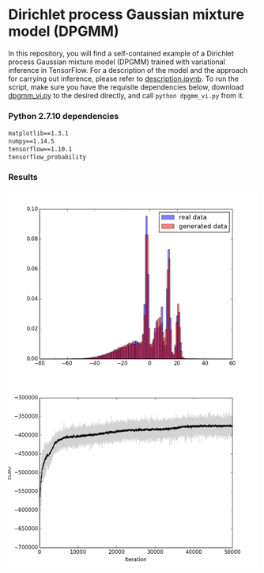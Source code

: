 # Dirichlet process Gaussian mixture model (DPGMM)

In this repository, you will find a self-contained example of a Dirichlet process Gaussian mixture model (DPGMM) trained with variational inference in TensorFlow. For a description of the model and the approach for carrying out inference, please refer to [description.ipynb](https://github.com/apedawi-cs/dpgmm-vi/blob/master/description.ipynb). To run the script, make sure you have the requisite dependencies below, download [dpgmm_vi.py](https://github.com/apedawi-cs/dpgmm-vi/blob/master/dpgmm_vi.py) to the desired directly, and call `python dpgmm_vi.py` from it.

### Python 2.7.10 dependencies
```
matplotlib==1.3.1
numpy==1.14.5
tensorflow==1.10.1
tensorflow_probability
```

### Results
![Histogram of real vs. generated data](https://github.com/apedawi-cs/dpgmm-vi/blob/master/histogram.png)
![ELBO curve by iteration](https://github.com/apedawi-cs/dpgmm-vi/blob/master/elbo_curve.png)
